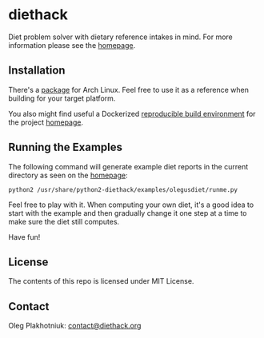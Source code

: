 # diethack

Diet problem solver with dietary reference intakes in mind.
For more information please see the [homepage](http://www.diethack.org).

## Installation

There's a [package](https://aur.archlinux.org/packages/python2-diethack)
for Arch Linux.
Feel free to use it as a reference when building for your target platform.

You also might find useful a Dockerized
[reproducible build environment](https://github.com/diethack/www)
for the project [homepage](http://www.diethack.org).

## Running the Examples

The following command will generate example diet reports in the current
directory as seen on the [homepage](http://www.diethack.org):
```
python2 /usr/share/python2-diethack/examples/olegusdiet/runme.py
```

Feel free to play with it. When computing your own diet, it's a good idea
to start with the example and then gradually change it one step at a time
to make sure the diet still computes.

Have fun!

## License

The contents of this repo is licensed under MIT License.

## Contact

Oleg Plakhotniuk: contact@diethack.org
